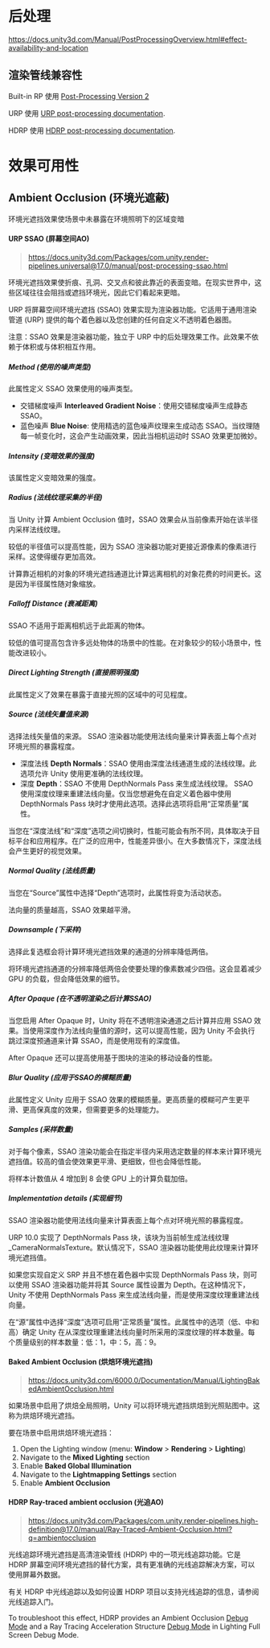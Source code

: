 # 后处理

https://docs.unity3d.com/Manual/PostProcessingOverview.html#effect-availability-and-location



## 渲染管线兼容性

Built-in RP 使用 [Post-Processing Version 2](https://docs.unity3d.com/Packages/com.unity.postprocessing@latest)

URP 使用 [URP post-processing documentation](https://docs.unity3d.com/Packages/com.unity.render-pipelines.universal@latest/index.html?subfolder=/manual/integration-with-post-processing.html).

HDRP 使用 [HDRP post-processing documentation](https://docs.unity3d.com/Packages/com.unity.render-pipelines.high-definition@latest/index.html?subfolder=/manual/Post-Processing-Main.html).



# 效果可用性



## Ambient Occlusion (环境光遮蔽)

环境光遮挡效果使场景中未暴露在环境照明下的区域变暗



#### URP SSAO (屏幕空间AO)

> https://docs.unity3d.com/Packages/com.unity.render-pipelines.universal@17.0/manual/post-processing-ssao.html

环境光遮挡效果使折痕、孔洞、交叉点和彼此靠近的表面变暗。在现实世界中，这些区域往往会阻挡或遮挡环境光，因此它们看起来更暗。

URP 将屏幕空间环境光遮挡 (SSAO) 效果实现为渲染器功能。它适用于通用渲染管道 (URP) 提供的每个着色器以及您创建的任何自定义不透明着色器图。

注意：SSAO 效果是渲染器功能，独立于 URP 中的后处理效果工作。此效果不依赖于体积或与体积相互作用。

##### Method (使用的噪声类型)

此属性定义 SSAO 效果使用的噪声类型。

* 交错梯度噪声 **Interleaved Gradient Noise**：使用交错梯度噪声生成静态 SSAO。
* 蓝色噪声 **Blue Noise**: 使用精选的蓝色噪声纹理来生成动态 SSAO。当纹理随每一帧变化时，这会产生动画效果，因此当相机运动时 SSAO 效果更加微妙。

##### Intensity (变暗效果的强度)

该属性定义变暗效果的强度。

##### Radius (法线纹理采集的半径)

当 Unity 计算 Ambient Occlusion 值时，SSAO 效果会从当前像素开始在该半径内采样法线纹理。

较低的半径值可以提高性能，因为 SSAO 渲染器功能对更接近源像素的像素进行采样。这使得缓存更加高效。

计算靠近相机的对象的环境光遮挡通道比计算远离相机的对象花费的时间更长。这是因为半径属性随对象缩放。

##### Falloff Distance (衰减距离)

SSAO 不适用于距离相机远于此距离的物体。

较低的值可提高包含许多远处物体的场景中的性能。在对象较少的较小场景中，性能改进较小。

##### Direct Lighting Strength (直接照明强度)

此属性定义了效果在暴露于直接光照的区域中的可见程度。

##### Source (法线矢量值来源)

选择法线矢量值的来源。 SSAO 渲染器功能使用法线向量来计算表面上每个点对环境光照的暴露程度。

* 深度法线 **Depth Normals**：SSAO 使用由深度法线通道生成的法线纹理。此选项允许 Unity 使用更准确的法线纹理。
* 深度 **Depth**：SSAO 不使用 DepthNormals Pass 来生成法线纹理。 SSAO 使用深度纹理来重建法线向量。仅当您想避免在自定义着色器中使用 DepthNormals Pass 块时才使用此选项。选择此选项将启用“正常质量”属性。

当您在“深度法线”和“深度”选项之间切换时，性能可能会有所不同，具体取决于目标平台和应用程序。在广泛的应用中，性能差异很小。在大多数情况下，深度法线会产生更好的视觉效果。

##### Normal Quality (法线质量)

当您在“Source”属性中选择“Depth”选项时，此属性将变为活动状态。

法向量的质量越高，SSAO 效果越平滑。

##### Downsample (下采样)

选择此复选框会将计算环境光遮挡效果的通道的分辨率降低两倍。

将环境光遮挡通道的分辨率降低两倍会使要处理的像素数减少四倍。这会显着减少 GPU 的负载，但会降低效果的细节。

##### After Opaque (在不透明渲染之后计算SSAO)

当您启用 After Opaque 时，Unity 将在不透明渲染通道之后计算并应用 SSAO 效果。当使用深度作为法线向量值的源时，这可以提高性能，因为 Unity 不会执行跳过深度预通道来计算 SSAO，而是使用现有的深度值。

After Opaque 还可以提高使用基于图块的渲染的移动设备的性能。

##### Blur Quality (应用于SSAO的模糊质量)

此属性定义 Unity 应用于 SSAO 效果的模糊质量。更高质量的模糊可产生更平滑、更高保真度的效果，但需要更多的处理能力。

##### Samples (采样数量)

对于每个像素，SSAO 渲染功能会在指定半径内采用选定数量的样本来计算环境光遮挡值。较高的值会使效果更平滑、更细致，但也会降低性能。

将样本计数值从 4 增加到 8 会使 GPU 上的计算负载加倍。

##### Implementation details (实现细节)

SSAO 渲染器功能使用法线向量来计算表面上每个点对环境光照的暴露程度。

URP 10.0 实现了 DepthNormals Pass 块，该块为当前帧生成法线纹理 _CameraNormalsTexture。默认情况下，SSAO 渲染器功能使用此纹理来计算环境光遮挡值。

如果您实现自定义 SRP 并且不想在着色器中实现 DepthNormals Pass 块，则可以使用 SSAO 渲染器功能并将其 Source 属性设置为 Depth。在这种情况下，Unity 不使用 DepthNormals Pass 来生成法线向量，而是使用深度纹理重建法线向量。

在“源”属性中选择“深度”选项可启用“正常质量”属性。此属性中的选项（低、中和高）确定 Unity 在从深度纹理重建法线向量时所采用的深度纹理的样本数量。每个质量级别的样本数量：低：1，中：5，高：9。



#### Baked Ambient Occlusion (烘焙环境光遮挡)

> https://docs.unity3d.com/6000.0/Documentation/Manual/LightingBakedAmbientOcclusion.html

如果场景中启用了烘焙全局照明，Unity 可以将环境光遮挡烘焙到光照贴图中。这称为烘焙环境光遮挡。

要在场景中启用烘焙环境光遮挡：

1. Open the Lighting window (menu: **Window** > **Rendering** > **Lighting**)
2. Navigate to the **Mixed Lighting** section
3. Enable **Baked Global Illumination**
4. Navigate to the **Lightmapping Settings** section
5. Enable **Ambient Occlusion**



#### HDRP Ray-traced ambient occlusion (光追AO)

> https://docs.unity3d.com/Packages/com.unity.render-pipelines.high-definition@17.0/manual/Ray-Traced-Ambient-Occlusion.html?q=ambientocclusion

光线追踪环境光遮挡是高清渲染管线 (HDRP) 中的一项光线追踪功能。它是 HDRP 屏幕空间环境光遮挡的替代方案，具有更准确的光线追踪解决方案，可以使用屏幕外数据。

有关 HDRP 中光线追踪以及如何设置 HDRP 项目以支持光线追踪的信息，请参阅光线追踪入门。

To troubleshoot this effect, HDRP provides an Ambient Occlusion [Debug Mode](https://docs.unity3d.com/Packages/com.unity.render-pipelines.high-definition@17.0/manual/Ray-Tracing-Debug.html) and a Ray Tracing Acceleration Structure [Debug Mode](https://docs.unity3d.com/Packages/com.unity.render-pipelines.high-definition@17.0/manual/Ray-Tracing-Debug.html) in Lighting Full Screen Debug Mode.